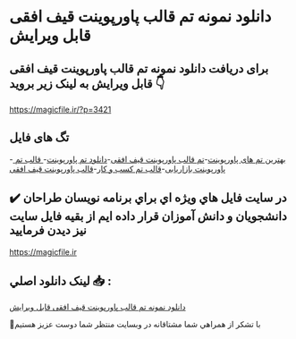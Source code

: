 # دانلود نمونه تم قالب پاورپوینت قیف افقی قابل ویرایش

## برای دریافت دانلود نمونه تم قالب پاورپوینت قیف افقی قابل ویرایش به لینک زیر بروید 👇

https://magicfile.ir/?p=3421

## تگ های فایل

-[ بهترین تم های پاورپوینت](https://magicfile.ir/product/%d8%aa%d9%85%d9%82%d8%a7%d9%84%d8%a8-%d9%be%d8%a7%d9%88%d8%b1%d9%be%d9%88%db%8c%d9%86%d8%aa-%d9%82%db%8c%d9%81-%d8%a7%d9%81%d9%82%db%8c-%d9%82%d8%a7%d8%a8%d9%84-%d9%88%db%8c%d8%b1%d8%a7%db%8c%d8%b4/)-[تم قالب پاورپوینت قیف افقی](https://magicfile.ir/product/%d8%aa%d9%85%d9%82%d8%a7%d9%84%d8%a8-%d9%be%d8%a7%d9%88%d8%b1%d9%be%d9%88%db%8c%d9%86%d8%aa-%d9%82%db%8c%d9%81-%d8%a7%d9%81%d9%82%db%8c-%d9%82%d8%a7%d8%a8%d9%84-%d9%88%db%8c%d8%b1%d8%a7%db%8c%d8%b4/)-[دانلود تم پاورپوینت](https://magicfile.ir/product/%d8%aa%d9%85%d9%82%d8%a7%d9%84%d8%a8-%d9%be%d8%a7%d9%88%d8%b1%d9%be%d9%88%db%8c%d9%86%d8%aa-%d9%82%db%8c%d9%81-%d8%a7%d9%81%d9%82%db%8c-%d9%82%d8%a7%d8%a8%d9%84-%d9%88%db%8c%d8%b1%d8%a7%db%8c%d8%b4/)-[ قالب تم پاورپوینت بازاریابی](https://magicfile.ir/product/%d8%aa%d9%85%d9%82%d8%a7%d9%84%d8%a8-%d9%be%d8%a7%d9%88%d8%b1%d9%be%d9%88%db%8c%d9%86%d8%aa-%d9%82%db%8c%d9%81-%d8%a7%d9%81%d9%82%db%8c-%d9%82%d8%a7%d8%a8%d9%84-%d9%88%db%8c%d8%b1%d8%a7%db%8c%d8%b4/)-[قالب تم کسب و کار](https://magicfile.ir/product/%d8%aa%d9%85%d9%82%d8%a7%d9%84%d8%a8-%d9%be%d8%a7%d9%88%d8%b1%d9%be%d9%88%db%8c%d9%86%d8%aa-%d9%82%db%8c%d9%81-%d8%a7%d9%81%d9%82%db%8c-%d9%82%d8%a7%d8%a8%d9%84-%d9%88%db%8c%d8%b1%d8%a7%db%8c%d8%b4/)-[قالب پاورپوینت قیف افقی](https://magicfile.ir/product/%d8%aa%d9%85%d9%82%d8%a7%d9%84%d8%a8-%d9%be%d8%a7%d9%88%d8%b1%d9%be%d9%88%db%8c%d9%86%d8%aa-%d9%82%db%8c%d9%81-%d8%a7%d9%81%d9%82%db%8c-%d9%82%d8%a7%d8%a8%d9%84-%d9%88%db%8c%d8%b1%d8%a7%db%8c%d8%b4/)

## ✔️ در سايت فايل هاي ويژه اي براي برنامه نويسان طراحان دانشجويان و دانش آموزان قرار داده ايم از بقيه فايل سايت نيز ديدن فرماييد

https://magicfile.ir


## لينک دانلود اصلي 📥 :

[دانلود نمونه تم قالب پاورپوینت قیف افقی قابل ویرایش](https://magicfile.ir/product/%d8%aa%d9%85%d9%82%d8%a7%d9%84%d8%a8-%d9%be%d8%a7%d9%88%d8%b1%d9%be%d9%88%db%8c%d9%86%d8%aa-%d9%82%db%8c%d9%81-%d8%a7%d9%81%d9%82%db%8c-%d9%82%d8%a7%d8%a8%d9%84-%d9%88%db%8c%d8%b1%d8%a7%db%8c%d8%b4/) 


🙏با تشکر از همراهي شما مشتاقانه در وبسایت منتظر شما دوست عزیز هستیم

